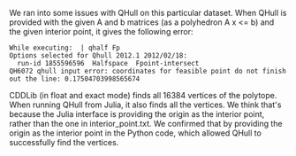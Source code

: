 We ran into some issues with QHull on this particular dataset. When QHull is provided with the given A and b matrices (as a polyhedron A x <= b) and the given interior point, it gives the following error:

```
While executing:  | qhalf Fp
Options selected for Qhull 2012.1 2012/02/18:
  run-id 1855596596  Halfspace  Fpoint-intersect
QH6072 qhull input error: coordinates for feasible point do not finish out the line: 0.17504703998565674
```

CDDLib (in float and exact mode) finds all 16384 vertices of the polytope. When running QHull from Julia, it also finds all the vertices. We think that's because the Julia interface is providing the origin as the interior point, rather than the one in interior_point.txt. We confirmed that by providing the origin as the interior point in the Python code, which allowed QHull to successfully find the vertices.
